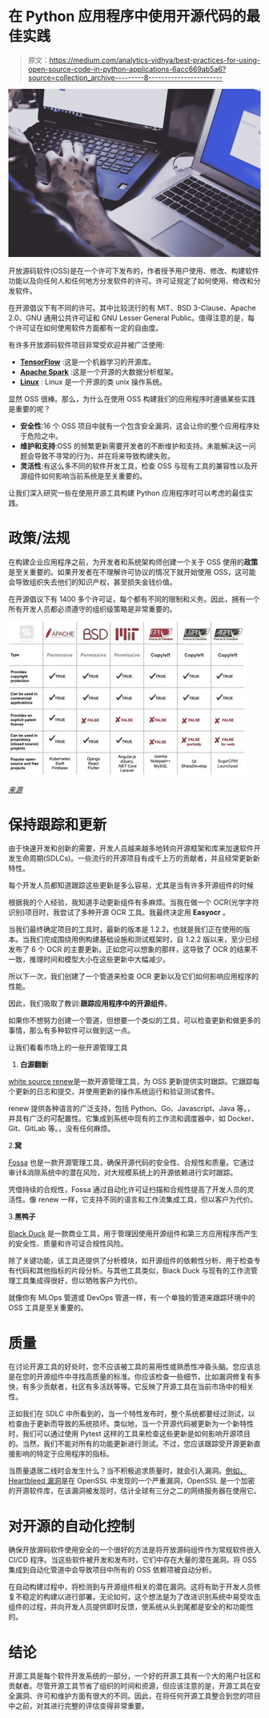 # 在 Python 应用程序中使用开源代码的最佳实践

> 原文：<https://medium.com/analytics-vidhya/best-practices-for-using-open-source-code-in-python-applications-6acc669ab5a6?source=collection_archive---------8----------------------->

![](img/f240281375326970b2f601d91cf771e3.png)

开放源码软件(OSS)是在一个许可下发布的，作者授予用户使用、修改、构建软件功能以及向任何人和任何地方分发软件的许可。许可证规定了如何使用、修改和分发软件。

在开源倡议下有不同的许可。其中比较流行的有 MIT、BSD 3-Clause、Apache 2.0、GNU 通用公共许可证和 GNU Lesser General Public。值得注意的是，每个许可证在如何使用软件方面都有一定的自由度。

有许多开放源码软件项目非常受欢迎并被广泛使用:

*   [**TensorFlow**](https://www.tensorflow.org/) :这是一个机器学习的开源库。
*   [**Apache Spark**](https://spark.apache.org/) :这是一个开源的大数据分析框架。
*   [**Linux**](https://en.wikipedia.org/wiki/Linux) : Linux 是一个开源的类 unix 操作系统。

显然 OSS 很棒。那么，为什么在使用 OSS 构建我们的应用程序时遵循某些实践是重要的呢？

*   **安全性**:16 个 OSS 项目中就有一个包含安全漏洞，这会让你的整个应用程序处于危险之中。
*   **维护和支持**:OSS 的频繁更新需要开发者的不断维护和支持。未能解决这一问题会导致不寻常的行为，并在将来导致构建失败。
*   **灵活性**:有这么多不同的软件开发工具，检查 OSS 与现有工具的兼容性以及开源组件如何影响当前系统是至关重要的。

让我们深入研究一些在使用开源工具构建 Python 应用程序时可以考虑的最佳实践。

# 政策/法规

在构建企业应用程序之前，为开发者和系统架构师创建一个关于 OSS 使用的**政策**是至关重要的。如果开发者在不理解许可协议的情况下就开始使用 OSS，这可能会导致组织失去他们的知识产权，甚至损失金钱价值。

在开源倡议下有 1400 多个许可证，每个都有不同的限制和义务。因此，拥有一个所有开发人员都必须遵守的组织级策略是非常重要的。

![](img/09f4a97820db788a38384205e6f19aae.png)

[*来源*](https://moqod.com/blog/understanding-open-source-and-free-software-licensing/)

# 保持跟踪和更新

由于快速开发和创新的需要，开发人员越来越多地转向开源框架和库来加速软件开发生命周期(SDLCs)。一些流行的开源项目有成千上万的贡献者，并且经常更新新特性。

每个开发人员都知道跟踪这些更新是多么容易，尤其是当有许多开源组件的时候

根据我的个人经验，我知道手动更新组件有多麻烦。当我在做一个 OCR(光学字符识别)项目时，我尝试了多种开源 OCR 工具。我最终决定用 **Easyocr** 。

当我们最终确定项目的工具时，最新的版本是 1.2.2，也就是我们正在使用的版本。当我们完成围绕用例构建基础设施和测试框架时，自 1.2.2 版以来，至少已经发布了 6 个 OCR 的主要更新。正如您可以想象的那样，这导致了 OCR 的结果不一致，推理时间和模型大小在这些更新中大幅减少。

所以下一次，我们创建了一个管道来检查 OCR 更新以及它们如何影响应用程序的性能。

因此，我们吸取了教训:**跟踪应用程序中的开源组件**。

如果你不想努力创建一个管道，但想要一个类似的工具，可以检查更新和做更多的事情，那么有多种软件可以做到这一点。

让我们看看市场上的一些开源管理工具

1.  **白源翻新**

[white source renew](https://www.whitesourcesoftware.com/free-developer-tools/renovate/)是一款开源管理工具，为 OSS 更新提供实时跟踪。它跟踪每个更新的日志和提交，并使用更新的操作系统运行和验证测试套件。

renew 提供各种语言的广泛支持，包括 Python、Go、Javascript、Java 等。，并具有广泛的可配置性。它集成到系统中现有的工作流和调度器中，如 Docker、Git、GitLab 等。，没有任何麻烦。

2.**窝**

[Fossa](https://fossa.com/) 也是一款开源管理工具，确保开源代码的安全性、合规性和质量。它通过审计&消除系统中的潜在风险，对大规模系统上的开源依赖进行实时跟踪。

凭借持续的合规性，Fossa 通过自动化许可证扫描和合规性提高了开发人员的灵活性。像 renew 一样，它支持不同的语言和工作流集成工具，但以客户为代价。

3.**黑鸭子**

[Black Duck](https://www.synopsys.com/software-integrity/security-testing/software-composition-analysis.html) 是一款商业工具，用于管理因使用开源组件和第三方应用程序而产生的安全性、质量和许可证合规性风险。

除了关键功能，该工具还提供了分析模块，如开源组件的依赖性分析、用于检查专有代码和其他指标的片段分析。与其他工具类似，Black Duck 与现有的工作流管理工具集成得很好，但以牺牲客户为代价。

就像你有 MLOps 管道或 DevOps 管道一样，有一个单独的管道来跟踪环境中的 OSS 工具是至关重要的。

# 质量

在讨论开源工具的好处时，您不应该被工具的易用性或熟悉性冲昏头脑。您应该总是在您的开源组件中寻找高质量的标准。你应该检查一些细节，比如漏洞修复有多快，有多少贡献者，社区有多活跃等等。它反映了开源工具在当前市场中的相关性。

正如我们在 SDLC 中所看到的，当一个特性发布时，整个系统都要经过测试，以检查由于更新而导致的系统损坏。类似地，当一个开源代码被更新为一个新特性时，我们可以通过使用 Pytest 这样的工具来检查这些更新是如何影响开源项目的。当然，我们不能对所有的功能更新进行测试。不过，您应该跟踪受开源更新直接影响的特定于应用程序的指标。

当质量退居二线时会发生什么？当不积极追求质量时，就会引入漏洞。[例如，Heartbleed 漏洞](https://heartbleed.com/)是在 OpenSSL 中发现的一个严重漏洞，OpenSSL 是一个加密的开源软件库，在该漏洞被发现时，估计全球有三分之二的网络服务器在使用它。

# 对开源的自动化控制

确保开放源码软件使用安全的一个很好的方法是将开放源码组件作为常规软件嵌入 CI/CD 程序。当这些软件被开发和发布时，它们中存在大量的潜在漏洞。将 OSS 集成到自动化管道中会导致项目中所有的 OSS 依赖项被自动分析。

在自动构建过程中，将检测到与开源组件相关的潜在漏洞。这将有助于开发人员修复不稳定的构建以进行部署。无论如何，这个想法是为了改进识别系统中易受攻击组件的过程，并向开发人员提供即时反馈，使系统从头到尾都是安全的和功能性的。

# 结论

开源工具是每个软件开发系统的一部分，一个好的开源工具有一个大的用户社区和贡献者。尽管开源工具节省了组织的时间和资源，但应该注意的是，开源工具在安全漏洞、许可和维护方面有很大的不同。因此，在将任何开源工具整合到您的项目中之前，对其进行完整的评估变得非常重要。